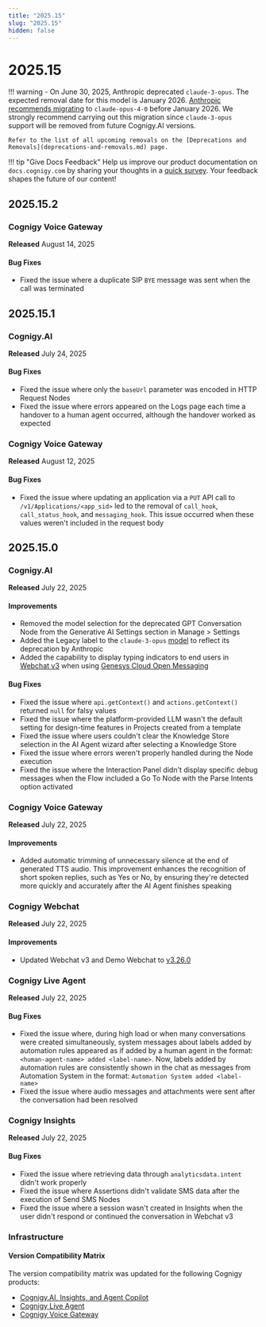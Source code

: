 ```yaml
---
title: "2025.15"
slug: "2025.15"
hidden: false
---
```


# 2025.15

!!! warning
    - On June 30, 2025, Anthropic deprecated `claude-3-opus`. The expected removal date for this model is January 2026. [Anthropic recommends migrating](https://docs.anthropic.com/en/docs/about-claude/model-deprecations) to `claude-opus-4-0` before January 2026. We strongly recommend carrying out this migration since `claude-3-opus` support will be removed from future Cognigy.AI versions.

    Refer to the list of all upcoming removals on the [Deprecations and Removals](deprecations-and-removals.md) page.

!!! tip "Give Docs Feedback"
    Help us improve our product documentation on `docs.cognigy.com` by sharing your thoughts in a [quick survey](https://forms.office.com/e/xnqneVasp2). Your feedback shapes the future of our content!

## 2025.15.2

### Cognigy Voice Gateway

**Released** August 14, 2025

#### Bug Fixes

- Fixed the issue where a duplicate SIP `BYE` message was sent when the call was terminated

## 2025.15.1

### Cognigy.AI

**Released** July 24, 2025

#### Bug Fixes

- Fixed the issue where only the `baseUrl` parameter was encoded in HTTP Request Nodes
- Fixed the issue where errors appeared on the Logs page each time a handover to a human agent occurred, although the handover worked as expected

### Cognigy Voice Gateway

**Released** August 12, 2025

#### Bug Fixes

- Fixed the issue where updating an application via a `PUT` API call to `/v1/Applications/<app_sid>` led to the removal of `call_hook`, `call_status_hook`, and `messaging_hook`. This  issue occurred when these values weren't included in the request body

## 2025.15.0

### Cognigy.AI

**Released** July 22, 2025

#### Improvements

- Removed the model selection for the deprecated GPT Conversation Node from the Generative AI Settings section in Manage > Settings
- Added the Legacy label to the `claude-3-opus` [model](../ai/empower/llms/model-support-by-feature.md) to reflect its deprecation by Anthropic
- Added the capability to display typing indicators to end users in [Webchat v3](../webchat/v3/configuration.md#webchat-behavior) when using [Genesys Cloud Open Messaging](../ai/escalate/handover-reference/genesys-cloud-open-messaging.md)

#### Bug Fixes

- Fixed the issue where `api.getContext()` and `actions.getContext()` returned `null` for falsy values
- Fixed the issue where the platform-provided LLM wasn't the default setting for design-time features in Projects created from a template
- Fixed the issue where users couldn't clear the Knowledge Store selection in the AI Agent wizard after selecting a Knowledge Store
- Fixed the issue where errors weren't properly handled during the Node execution
- Fixed the issue where the Interaction Panel didn't display specific debug messages when the Flow included a Go To Node with the Parse Intents option activated

### Cognigy Voice Gateway

**Released** July 22, 2025

#### Improvements

- Added automatic trimming of unnecessary silence at the end of generated TTS audio. This improvement enhances the recognition of short spoken replies, such as Yes or No, by ensuring they're detected more quickly and accurately after the AI Agent finishes speaking

### Cognigy Webchat

**Released** July 22, 2025

#### Improvements

- Updated Webchat v3 and Demo Webchat to [v3.26.0](https://github.com/Cognigy/Webchat/releases/tag/v3.26.0)

### Cognigy Live Agent

**Released** July 22, 2025

#### Bug Fixes

- Fixed the issue where, during high load or when many conversations were created simultaneously, system messages about labels added by automation rules appeared as if added by a human agent in the format: `<human-agent-name> added <label-name>`. Now, labels added by automation rules are consistently shown in the chat as messages from Automation System in the format: `Automation System added <label-name>`
- Fixed the issue where audio messages and attachments were sent after the conversation had been resolved

### Cognigy Insights

**Released** July 22, 2025

#### Bug Fixes

- Fixed the issue where retrieving data through `analyticsdata.intent` didn't work properly
- Fixed the issue where Assertions didn't validate SMS data after the execution of Send SMS Nodes
- Fixed the issue where a session wasn't created in Insights when the user didn't respond or continued the conversation in Webchat v3

### Infrastructure

#### Version Compatibility Matrix

The version compatibility matrix was updated for the following Cognigy products:

- [Cognigy.AI, Insights, and Agent Copilot](../ai/installation/version-compatibility-matrix.md)
- [Cognigy Live Agent](../live-agent/installation/deployment/version-compatibility-matrix.md)
- [Cognigy Voice Gateway](../voice-gateway/installation/version-compatibility-matrix.md)